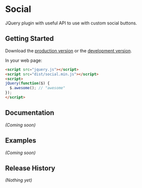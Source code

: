 # Social

JQuery plugin with useful API to use with custom social buttons.

## Getting Started
Download the [production version][min] or the [development version][max].

[min]: https://raw.github.com/ideil/socialjs/master/dist/social.min.js
[max]: https://raw.github.com/ideil/socialjs/master/dist/social.js

In your web page:

```html
<script src="jquery.js"></script>
<script src="dist/social.min.js"></script>
<script>
jQuery(function($) {
  $.awesome(); // "awesome"
});
</script>
```

## Documentation
_(Coming soon)_

## Examples
_(Coming soon)_

## Release History
_(Nothing yet)_
